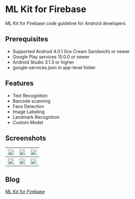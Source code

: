 # ML Kit for Firebase
ML Kit for Firebase code guideline for Android developers

## Prerequisites
* Supported Android 4.0.1 (Ice Cream Sandwich) or newer
* Google Play services 15.0.0 or newer
* Android Studio 3.1.3 or higher
* google-services.json in app-level folder

## Features
* Text Recognition
* Barcode scanning
* Face Detection
* Image Labeling
* Landmark Recognition
* Custom Model

## Screenshots
<table width="100%">
	<tr>
	  <th><img src="https://user-images.githubusercontent.com/1763410/42051753-174e1d04-7b37-11e8-82d0-b2f8d7370b8b.png" width="100%"></th>
	  <th><img src="https://user-images.githubusercontent.com/1763410/42051785-281f8fc8-7b37-11e8-9fb7-afba8dcbbd43.png" width="100%"></th>
	  <th><img src="https://user-images.githubusercontent.com/1763410/42051803-358831ce-7b37-11e8-9a05-dc67dbf7a931.png" width="100%"></th>
	</tr>
	<tr>
	  <th><img src="https://user-images.githubusercontent.com/1763410/42051837-4bdec4ec-7b37-11e8-8f9e-a6b4865c2c16.png" width="100%"></th>
	  <th><img src="https://user-images.githubusercontent.com/1763410/42051851-5c0a67b8-7b37-11e8-92e1-44fb8b785668.png" width="100%"></th>
	  <th><img src="https://user-images.githubusercontent.com/1763410/42051879-6e48fffc-7b37-11e8-9655-c43392c6470a.png" width="100%"></th>
	</tr>
</table>

## Blog
[ML Kit for Firebase](https://medium.com/@jirawatee/)
